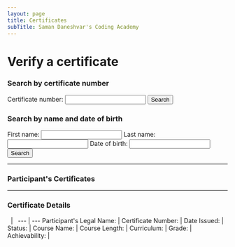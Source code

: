```yaml
---
layout: page
title: Certificates
subTitle: Saman Daneshvar's Coding Academy
---
```


<!-- Insert these scripts at the bottom of the HTML, but before you use any Firebase services -->

<!-- Firebase App (the core Firebase SDK) is always required and must be listed first -->
<script defer src="https://www.gstatic.com/firebasejs/8.1.2/firebase-app.js"></script>
<!-- If you enabled Analytics in your project, add the Firebase SDK for Analytics -->
<script defer src="https://www.gstatic.com/firebasejs/8.1.2/firebase-analytics.js"></script>
<!-- Add any other Firebase products that you want to use -->
<script defer src="https://www.gstatic.com/firebasejs/8.1.2/firebase-auth.js"></script>
<script defer src="https://www.gstatic.com/firebasejs/8.1.2/firebase-firestore.js"></script>


<!-- Previously loaded Firebase SDKs -->
<script defer src="{{ site.url }}/assets/js/init-firebase.js"></script>
<script defer src="{{ site.url }}/assets/js/test_app.js"></script>



# Verify a certificate

<h3>Search by certificate number</h3>
<label for="query_cert">Certificate number:</label>
<input id="query_cert" type="textfield" />
<button id="search_by_cert_button">Search</button>

<h3>Search by name and date of birth</h3>
<label for="query_first_name">First name:</label>
<input id="query_first_name" type="textfield" />
<label for="query_last_name">Last name:</label>
<input id="query_last_name" type="textfield" />
<label for="query_date_of_birth">Date of birth:</label>
<input id="query_date_of_birth" type="textfield" />
<button id="search_by_name_button">Search</button>

---
<h3>Participant's Certificates</h3>

---
<h3>Certificate Details</h3>
&nbsp; | &nbsp;
--- | ---
Participant's Legal Name: | <span id="first_name" /> <span id="last_name" />
Certificate Number:       | <span id="certificate_number" />
Date Issued:              | <span id="date_of_issue" />
Status:                   | <span id="status" />
Course Name:              | <span id="course_name" />
Course Length:            | <span id="course_length" />
Curriculum:    | <a href=""><span id="course_curriculum" /></a>
Grade:         | <a href=""><span id="certification_grade" /></a>
Achievability:            | <span id="achievability" />







<!--
| Legal Name | Certificate Code |
| :- | :- |
| John Smith | 2012-0486 |
| Jane Black | 2012-7362 |

&nbsp; | &nbsp;
:- | :-
**Participant's Legal Name** | John Smith
**Certificate Number** | 2012-0486
**Date Issued** | December 5, 2020
**Status** | Valid
**Course Name** | Zero to Intermediate Python Programming
**Course Length** | 18 hours
**Curriculum** | [Z2I Python]()
**Grade** | [Certificate of Participation]()
**Achievability** | 12/12


## Did not find the certificate you were trying to verify?
[Request an official confirmation]() or [report a false claim]().

## Did not find your own certificate?
[Report an issue with the database]() (e.g., false or missing information).

Rest assured that at Saman Daneshvar's Coding Academy records don't go missing! If you have successfully completed a course, you are entitled to a certificate.
-->
